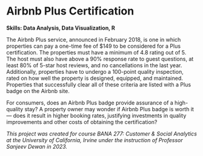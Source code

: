# Airbnb Plus Certification
<p><b>Skills: Data Analysis, Data Visualization, R</b></p>

<p>The Airbnb Plus service, announced in February 2018, is one in which properties can pay a one-time fee of $149 to be considered for a Plus certification. The properties must have a minimum of 4.8 rating out of 5. The host must also have above a 90% response rate to guest questions, at least 80% of 5-star host reviews, and no cancellations in the last year. Additionally, properties have to undergo a 100-point quality inspection, rated on how well the property is designed, equipped, and maintained. Properties that successfully clear all of these criteria are listed with a Plus badge on the Airbnb site.</p>

<p>For consumers, does an Airbnb Plus badge provide assurance of a high-quality stay? A property owner may wonder if Airbnb Plus badge is worth it — does it result in higher booking rates, justifying investments in quality improvements and other costs of obtaining the certification?</p>
  
<p><i>This project was created for course BANA 277: Customer & Social Analytics at the University of California, Irvine under the instruction of Professor Sanjeev Dewan in 2023.</i></p>
